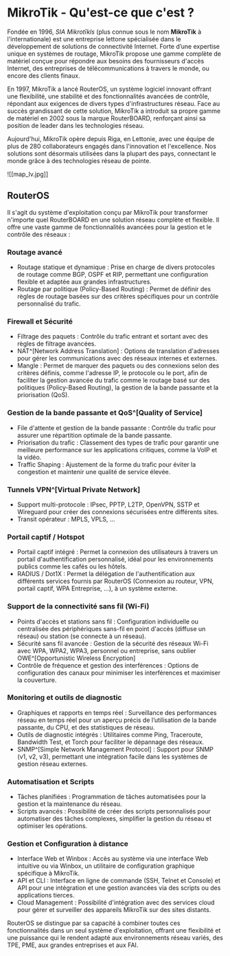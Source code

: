 # MikroTik - Qu'est-ce que c'est ?
Fondée en 1996, *SIA Mikrotīkls* (plus connue sous le nom **MikroTik** à l'internationale) est une entreprise lettone spécialisée dans le développement de solutions de connectivité Internet. Forte d’une expertise unique en systèmes de routage, MikroTik propose une gamme complète de matériel conçue pour répondre aux besoins des fournisseurs d'accès Internet, des entreprises de télécommunications à travers le monde, ou encore des clients finaux.

En 1997, MikroTik a lancé RouterOS, un système logiciel innovant offrant une flexibilité, une stabilité et des fonctionnalités avancées de contrôle, répondant aux exigences de divers types d'infrastructures réseau. Face au succès grandissant de cette solution, MikroTik a introduit sa propre gamme de matériel en 2002 sous la marque RouterBOARD, renforçant ainsi sa position de leader dans les technologies réseau.

Aujourd'hui, MikroTik opère depuis Riga, en Lettonie, avec une équipe de plus de 280 collaborateurs engagés dans l'innovation et l'excellence. Nos solutions sont désormais utilisées dans la plupart des pays, connectant le monde grâce à des technologies réseau de pointe.


![[map_lv.jpg]]

## RouterOS
Il s'agit du système d'exploitation conçu par MikroTik pour transformer n'importe quel RouterBOARD en une solution réseau complète et flexible. Il offre une vaste gamme de fonctionnalités avancées pour la gestion et le contrôle des réseaux :

### Routage avancé
   - Routage statique et dynamique : Prise en charge de divers protocoles de routage comme BGP, OSPF et RIP, permettant une configuration flexible et adaptée aux grandes infrastructures.
   - Routage par politique (Policy-Based Routing) : Permet de définir des règles de routage basées sur des critères spécifiques pour un contrôle personnalisé du trafic.

### Firewall et Sécurité
   - Filtrage des paquets : Contrôle du trafic entrant et sortant avec des règles de filtrage avancées.
   - NAT^[Network Address Translation] : Options de translation d'adresses pour gérer les communications avec des réseaux internes et externes.
   - Mangle : Permet de marquer des paquets ou des connexions selon des critères définis, comme l'adresse IP, le protocole ou le port, afin de faciliter la gestion avancée du trafic comme le routage basé sur des politiques (Policy-Based Routing), la gestion de la bande passante et la priorisation (QoS).

### Gestion de la bande passante et QoS^[Quality of Service]
   - File d'attente et gestion de la bande passante : Contrôle du trafic pour assurer une répartition optimale de la bande passante.
   - Priorisation du trafic : Classement des types de trafic pour garantir une meilleure performance sur les applications critiques, comme la VoIP et la vidéo.
   - Traffic Shaping : Ajustement de la forme du trafic pour éviter la congestion et maintenir une qualité de service élevée.

### Tunnels VPN^[Virtual Private Network]
   - Support multi-protocole : IPsec, PPTP, L2TP, OpenVPN, SSTP et Wireguard pour créer des connexions sécurisées entre différents sites.
   - Transit opérateur : MPLS, VPLS, …

### Portail captif / Hotspot
   - Portail captif intégré : Permet la connexion des utilisateurs à travers un portail d'authentification personnalisé, idéal pour les environnements publics comme les cafés ou les hôtels.
   - RADIUS / Dot1X : Permet la délégation de l'authentification aux différents services fournis par RouterOS (Connexion au routeur, VPN, portail captif, WPA Entreprise, …), à un système externe.

### Support de la connectivité sans fil (Wi-Fi)
   - Points d'accès et stations sans fil : Configuration individuelle ou centralisée des périphériques sans-fil en point d'accès (diffuse un réseau) ou station (se connecte à un réseau).
   - Sécurité sans fil avancée : Gestion de la sécurité des réseaux Wi-Fi avec WPA, WPA2, WPA3, personnel ou entreprise, sans oublier OWE^[Opportunistic Wireless Encryption]
   - Contrôle de fréquence et gestion des interférences : Options de configuration des canaux pour minimiser les interférences et maximiser la couverture.

### Monitoring et outils de diagnostic
   - Graphiques et rapports en temps réel : Surveillance des performances réseau en temps réel pour un aperçu précis de l’utilisation de la bande passante, du CPU, et des statistiques de réseau.
   - Outils de diagnostic intégrés : Utilitaires comme Ping, Traceroute, Bandwidth Test, et Torch pour faciliter le dépannage des réseaux.
   - SNMP^[Simple Network Management Protocol] : Support pour SNMP (v1, v2, v3), permettant une intégration facile dans les systèmes de gestion réseau externes.

### Automatisation et Scripts
   - Tâches planifiées : Programmation de tâches automatisées pour la gestion et la maintenance du réseau.
   - Scripts avancés : Possibilité de créer des scripts personnalisés pour automatiser des tâches complexes, simplifier la gestion du réseau et optimiser les opérations.

### Gestion et Configuration à distance
   - Interface Web et Winbox : Accès au système via une interface Web intuitive ou via Winbox, un utilitaire de configuration graphique spécifique à MikroTik.
   - API et CLI : Interface en ligne de commande (SSH, Telnet et Console) et API pour une intégration et une gestion avancées via des scripts ou des applications tierces.
   - Cloud Management : Possibilité d'intégration avec des services cloud pour gérer et surveiller des appareils MikroTik sur des sites distants.

RouterOS se distingue par sa capacité à combiner toutes ces fonctionnalités dans un seul système d'exploitation, offrant une flexibilité et une puissance qui le rendent adapté aux environnements réseau variés, des TPE, PME, aux grandes entreprises et aux FAI.